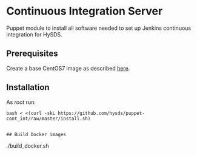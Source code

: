 # Continuous Integration Server

Puppet module to install all software needed to set up Jenkins
continuous integration for HySDS.


## Prerequisites
Create a base CentOS7 image as described [here](https://github.com/hysds/hysds-framework/wiki/Puppet-Automation#create-a-base-centos-7-image-for-installation-of-all-hysds-component-instances).


## Installation
As _root_ run:
```
bash < <(curl -skL https://github.com/hysds/puppet-cont_int/raw/master/install.sh)
```
```

## Build Docker images
```
./build_docker.sh <tag>
```
